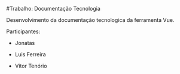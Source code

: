 #Trabalho: Documentação Tecnologia

Desenvolvimento da documentação tecnologica da ferramenta Vue.

Participantes:

* Jonatas
  
* Luis Ferreira

* Vitor Tenório
